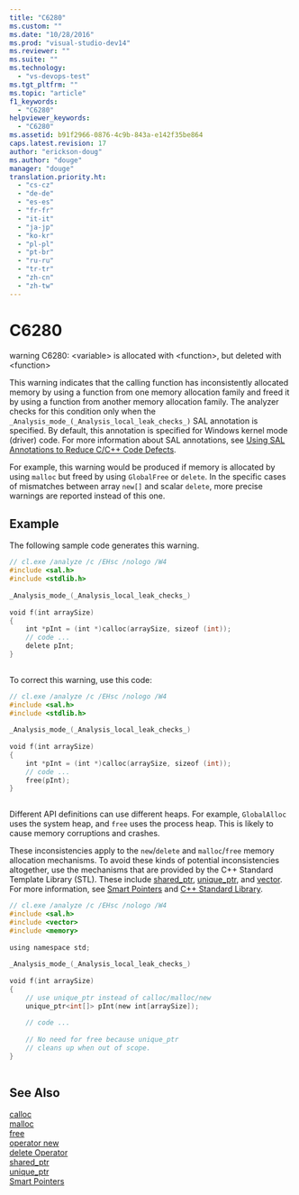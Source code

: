 ```yaml
---
title: "C6280"
ms.custom: ""
ms.date: "10/28/2016"
ms.prod: "visual-studio-dev14"
ms.reviewer: ""
ms.suite: ""
ms.technology: 
  - "vs-devops-test"
ms.tgt_pltfrm: ""
ms.topic: "article"
f1_keywords: 
  - "C6280"
helpviewer_keywords: 
  - "C6280"
ms.assetid: b91f2966-0876-4c9b-843a-e142f35be864
caps.latest.revision: 17
author: "erickson-doug"
ms.author: "douge"
manager: "douge"
translation.priority.ht: 
  - "cs-cz"
  - "de-de"
  - "es-es"
  - "fr-fr"
  - "it-it"
  - "ja-jp"
  - "ko-kr"
  - "pl-pl"
  - "pt-br"
  - "ru-ru"
  - "tr-tr"
  - "zh-cn"
  - "zh-tw"
---
```

# C6280
warning C6280: \<variable> is allocated with \<function>, but deleted with \<function>  
  
 This warning indicates that the calling function has inconsistently allocated memory by using a function from one memory allocation family and freed it by using a function from another memory allocation family. The analyzer checks for this condition only when the `_Analysis_mode_(_Analysis_local_leak_checks_)` SAL annotation is specified. By default, this annotation is specified for Windows kernel mode (driver) code. For more information about SAL annotations, see [Using SAL Annotations to Reduce C/C++ Code Defects](../code-quality/using-sal-annotations-to-reduce-c-cpp-code-defects.md).  
  
 For example, this warning would be produced if memory is allocated by using `malloc` but freed by using `GlobalFree` or `delete`. In the specific cases of mismatches between array `new[]` and scalar `delete`, more precise warnings are reported instead of this one.  
  
## Example  
 The following sample code generates this warning.  
  
```cpp  
// cl.exe /analyze /c /EHsc /nologo /W4  
#include <sal.h>  
#include <stdlib.h>  
  
_Analysis_mode_(_Analysis_local_leak_checks_)  
  
void f(int arraySize)  
{  
    int *pInt = (int *)calloc(arraySize, sizeof (int));  
    // code ...  
    delete pInt;  
}  
  
```  
  
 To correct this warning, use this code:  
  
```cpp  
// cl.exe /analyze /c /EHsc /nologo /W4  
#include <sal.h>  
#include <stdlib.h>  
  
_Analysis_mode_(_Analysis_local_leak_checks_)  
  
void f(int arraySize)  
{  
    int *pInt = (int *)calloc(arraySize, sizeof (int));  
    // code ...  
    free(pInt);  
}  
  
```  
  
 Different API definitions can use different heaps. For example, `GlobalAlloc` uses the system heap, and `free` uses the process heap. This is likely to cause memory corruptions and crashes.  
  
 These inconsistencies apply to the `new`/`delete` and `malloc`/`free` memory allocation mechanisms. To avoid these kinds of potential inconsistencies altogether, use the mechanisms that are provided by the C++ Standard Template Library (STL). These include [shared_ptr](../Topic/shared_ptr%20Class.md), [unique_ptr](../Topic/unique_ptr%20Class.md), and [vector](../Topic/%3Cvector%3E.md). For more information, see [Smart Pointers](../Topic/Smart%20Pointers%20\(Modern%20C++\).md) and [C++ Standard Library](../Topic/C++%20Standard%20Library%20Reference.md).  
  
```cpp  
// cl.exe /analyze /c /EHsc /nologo /W4  
#include <sal.h>  
#include <vector>  
#include <memory>  
  
using namespace std;  
  
_Analysis_mode_(_Analysis_local_leak_checks_)  
  
void f(int arraySize)  
{  
    // use unique_ptr instead of calloc/malloc/new  
    unique_ptr<int[]> pInt(new int[arraySize]);  
  
    // code ...  
  
    // No need for free because unique_ptr   
    // cleans up when out of scope.  
}  
  
```  
  
## See Also  
 [calloc](../Topic/calloc.md)   
 [malloc](../Topic/malloc.md)   
 [free](../Topic/free.md)   
 [operator new](../Topic/operator%20new%20\(%3Cnew%3E\).md)   
 [delete Operator](../Topic/delete%20Operator%20\(C++\).md)   
 [shared_ptr](../Topic/shared_ptr%20Class.md)   
 [unique_ptr](../Topic/unique_ptr%20Class.md)   
 [Smart Pointers](../Topic/Smart%20Pointers%20\(Modern%20C++\).md)